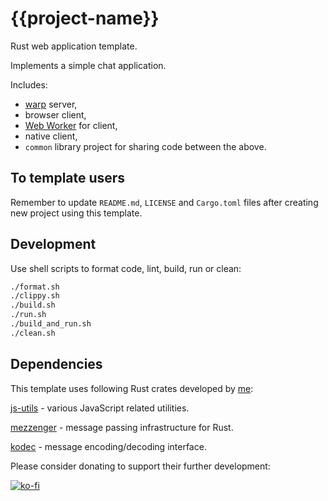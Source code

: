 # {{project-name}}

Rust web application template.

Implements a simple chat application.

Includes:
- [warp](https://github.com/seanmonstar/warp) server,
- browser client,
- [Web Worker](https://developer.mozilla.org/en-US/docs/Web/API/Web_Workers_API/Using_web_workers) for client,
- native client,
- `common` library project for sharing code between the above.

## To template users

Remember to update `README.md`, `LICENSE` and `Cargo.toml` files after creating new project using this template. 

## Development

Use shell scripts to format code, lint, build, run or clean:

```bash
./format.sh
./clippy.sh
./build.sh
./run.sh
./build_and_run.sh
./clean.sh
```

## Dependencies

This template uses following Rust crates developed by [me](https://github.com/zduny):

[js-utils](https://github.com/zduny/js-utils) - various JavaScript related utilities.

[mezzenger](https://github.com/zduny/mezzenger) - message passing infrastructure for Rust.

[kodec](https://github.com/zduny/kodec) - message encoding/decoding interface.

Please consider donating to support their further development:

[![ko-fi](https://ko-fi.com/img/githubbutton_sm.svg)](https://ko-fi.com/O5O31JYZ4)
